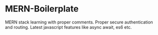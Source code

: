 # MERN-Boilerplate
MERN stack learning with proper comments.
Proper secure authentication and routing.
Latest javascript features like async await, es6 etc.

